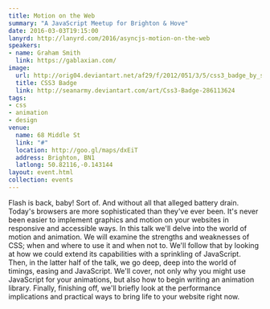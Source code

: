 ```yaml
---
title: Motion on the Web
summary: "A JavaScript Meetup for Brighton & Hove"
date: 2016-03-03T19:15:00
lanyrd: http://lanyrd.com/2016/asyncjs-motion-on-the-web
speakers:
- name: Graham Smith
  link: https://gablaxian.com/
image:
  url: http://orig04.deviantart.net/af29/f/2012/051/3/5/css3_badge_by_seanarmy-d4qceoo.png
  title: CSS3 Badge
  link: http://seanarmy.deviantart.com/art/Css3-Badge-286113624
tags:
- css
- animation
- design
venue:
  name: 68 Middle St
  link: "#"
  location: http://goo.gl/maps/dxEiT
  address: Brighton, BN1
  latlong: 50.82116,-0.143144
layout: event.html
collection: events
---
```


Flash is back, baby! Sort of. And without all that alleged battery drain. Today's browsers are more sophisticated than they've ever been. It's never been easier to implement graphics and motion on your websites in responsive and accessible ways. In this talk we'll delve into the world of motion and animation. We will examine the strengths and weaknesses of CSS; when and where to use it and when not to. We'll follow that by looking at how we could extend its capabilities with a sprinkling of JavaScript. Then, in the latter half of the talk, we go deep, deep into the world of timings, easing and JavaScript. We'll cover, not only why you might use JavaScript for your animations, but also how to begin writing an animation library. Finally, finishing off, we'll briefly look at the performance implications and practical ways to bring life to your website right now.
